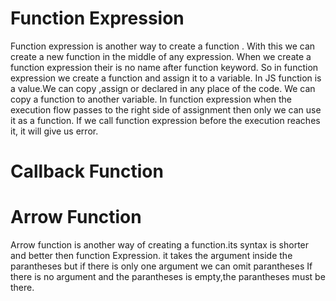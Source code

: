 # Function Expression
Function expression is another way to create a function .
With this  we can create a new function in the middle of any expression.
When we create a function expression their is no name after function keyword.
So in function expression we create a function and assign it to a variable.
In JS function is a value.We can copy ,assign or declared in any place of the code.
We can copy a function to another variable.
In function expression when the execution flow passes to the right side of assignment then only we can use it as a function.
If we call function expression before the execution reaches it, it will give us error.


# Callback Function

# Arrow Function
Arrow function is another way of creating a function.its syntax is shorter and better then function Expression.
it takes the argument inside the parantheses but if there is only one argument we can omit parantheses
If there is no argument and the parantheses is empty,the parantheses must be there.
